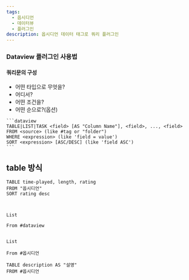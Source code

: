 ```yaml
---
tags:
  - 옵시디언
  - 데이터뷰
  - 플러그인
description: 옵시디언 데이터 태그로 쿼리 플러그인
---
```



### **Dataview 플러그인 사용법**

#### **쿼리문의 구성**
- 어떤 타입으로 무엇을?
- 어디서?
- 어떤 조건을?
- 어떤 순으로?(옵션)

````
```dataview
TABLE|LIST|TASK <field> [AS "Column Name"], <field>, ..., <field>
FROM <source> (like #tag or "folder")
WHERE <expression> (like 'field = value')
SORT <expression> [ASC/DESC] (like 'field ASC') 
```
````

## table 방식
```dataview
TABLE time-played, length, rating
FROM "옵시디언"
SORT rating desc
```
```

```

```dataview

List

From #dataview 

```

```dataview

List

From #옵시디언  

```

```dataview
TABLE description AS "설명"
FROM #옵시디언
```